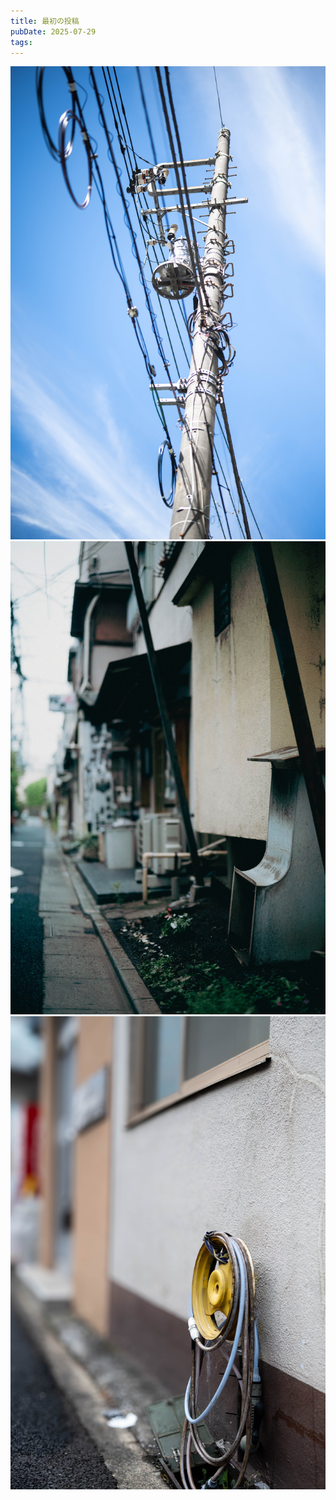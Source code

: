 ```yaml
---
title: 最初の投稿
pubDate: 2025-07-29
tags:
---
```

![](_assets/DSC_0612%205.jpg)![](_assets/DSC_0609.jpg)![](_assets/DSC_0607.jpg)